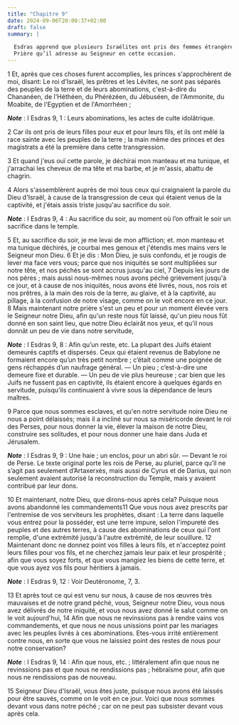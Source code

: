```yaml
---
title: "Chapitre 9"
date: 2024-09-06T20:00:37+02:00
draft: false
summary: |
  
  Esdras apprend que plusieurs Israélites ont pris des femmes étrangères.
  Prière qu’il adresse au Seigneur en cette occasion.
---
```



1 Et, après que ces choses furent accomplies, les princes s'approchèrent de moi, disant: Le roi d'Israël, les prêtres et les Lévites, ne sont pas séparés des peuples de la terre et de leurs abominations, c'est-à-dire du Chananéen, de l'Héthéen, du Phérézéen, du Jébuséen, de l'Ammonite, du Moabite, de l'Egyptien et de l'Amorrhéen ;

***Note*** :  I Esdras 9, 1 : Leurs abominations, les actes de culte idolâtrique.

2 Car ils ont pris de leurs filles pour eux et pour leurs fils, et ils ont mêlé la race sainte avec les peuples de la terre ; la main même des princes et des magistrats a été la première dans cette transgression.


3 Et quand j'eus ouï cette parole, je déchirai mon manteau et ma tunique, et j'arrachai les cheveux de ma tête et ma barbe, et je m'assis, abattu de chagrin.

4 Alors s'assemblèrent auprès de moi tous ceux qui craignaient la parole du Dieu d'Israël, à cause de la transgression de ceux qui étaient venus de la captivité, et j'étais assis triste jusqu'au sacrifice du soir.

***Note*** :  I Esdras 9, 4 : Au sacrifice du soir, au moment où l’on offrait le soir un sacrifice dans le temple.


5 Et, au sacrifice du soir, je me levai de mon affliction; et. mon manteau et ma tunique déchirés, je courbai mes genoux et j'étendis mes mains vers le Seigneur mon Dieu. 6 Et je dis : Mon Dieu, je suis confondu, et je rougis de lever ma face vers vous; parce que nos iniquités se sont multipliées sur notre tête, et nos péchés se sont accrus jusqu'au ciel, 7 Depuis les jours de nos pères ; mais aussi nous-mêmes nous avons péché grièvement jusqu'à ce jour, et à cause de nos iniquités, nous avons été livrés, nous, nos rois et nos prêtres, à la main des rois de la terre, au glaive, et à la captivité, au pillage, à la confusion de notre visage, comme on le voit encore en ce jour. 8 Mais maintenant notre prière s'est un peu et pour un moment élevée vers le Seigneur notre Dieu, afin qu'un reste nous fût laissé, qu'un pieu nous fût donné en son saint lieu, que notre Dieu éclairât nos yeux, et qu'il nous donnât un peu de vie dans notre servitude,

***Note*** :  I Esdras 9, 8 : Afin qu’un reste, etc. La plupart des Juifs étaient demeurés captifs et dispersés. Ceux qui étaient revenus de Babylone ne formaient encore qu’un très petit nombre ; c’était comme une poignée de gens réchappés d’un naufrage général. ― Un pieu ; c’est-à-dire une demeure fixe et durable. ― Un peu de vie plus heureuse ; car bien que les Juifs ne fussent pas en captivité, ils étaient encore à quelques égards en servitude, puisqu’ils continuaient à vivre sous la dépendance de leurs maîtres.

9 Parce que nous sommes esclaves, et qu'en notre servitude noire Dieu ne nous a point délaissés; mais il a incliné sur nous sa miséricorde devant le roi des Perses, pour nous donner la vie, élever la maison de notre Dieu, construire ses solitudes, et pour nous donner une haie dans Juda et Jérusalem.

***Note*** :  I Esdras 9, 9 : Une haie ; un enclos, pour un abri sûr. ― Devant le roi de Perse. Le texte original porte les rois de Perse, au pluriel, parce qu’il ne s’agit pas seulement d’Artaxerxès, mais aussi de Cyrus et de Darius, qui non seulement avaient autorisé la reconstruction du Temple, mais y avaient contribué par leur dons.

10 Et maintenant, notre Dieu, que dirons-nous après cela? Puisque nous avons abandonné les commandements11 Que vous nous avez prescrits par l'entremise de vos serviteurs les prophètes, disant : La terre dans laquelle vous entrez pour la posséder, est une terre impure, selon l'impureté des peuples et des autres terres, à cause des abominations de ceux qui l'ont remplie, d'une extrémité jusqu'à l'autre extrémité, de leur souillure. 12 Maintenant donc ne donnez point vos filles à leurs fils, et n'acceptez point leurs filles pour vos fils, et ne cherchez jamais leur paix et leur prospérité ; afin que vous soyez forts, et que vous mangiez les biens de cette terre, et que vous ayez vos fils pour héritiers à jamais.

***Note*** :  I Esdras 9, 12 : Voir Deutéronome, 7, 3.

13 Et après tout ce qui est venu sur nous, à cause de nos œuvres très mauvaises et de notre grand péché, vous, Seigneur notre Dieu, vous nous avez délivrés de notre iniquité, et vous nous avez donné le salut comme on le voit aujourd'hui, 14 Afin que nous ne revinssions pas à rendre vains vos commandements, et que nous ne nous unissions point par les mariages avec les peuples livrés à ces abominations. Etes-vous irrité entièrement contre nous, en sorte que vous ne laissiez point des restes de nous pour notre conservation?

***Note*** :  I Esdras 9, 14 : Afin que nous, etc. ; littéralement afin que nous ne revinssions pas et que nous ne rendissions pas ; hébraïsme pour, afin que nous ne rendissions pas de nouveau.

15 Seigneur Dieu d'Israël, vous êtes juste, puisque nous avons été laissés pour être sauvés, comme on le voit en ce jour. Voici que nous sommes devant vous dans notre péché ; car on ne peut pas subsister devant vous après cela.

